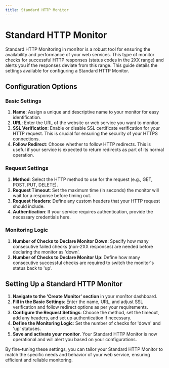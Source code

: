 ```yaml
---
title: Standard HTTP Monitor  
---
```


# Standard HTTP Monitor

Standard HTTP Monitoring in mon1tor is a robust tool for ensuring the availability and performance of your web services. This type of monitor checks for successful HTTP responses (status codes in the 2XX range) and alerts you if the responses deviate from this range. This guide details the settings available for configuring a Standard HTTP Monitor.

## Configuration Options

### Basic Settings

1. **Name**: Assign a unique and descriptive name to your monitor for easy identification.
2. **URL**: Enter the URL of the website or web service you want to monitor.
3. **SSL Verification**: Enable or disable SSL certificate verification for your HTTP request. This is crucial for ensuring the security of your HTTPS connections.
4. **Follow Redirect**: Choose whether to follow HTTP redirects. This is useful if your service is expected to return redirects as part of its normal operation.

### Request Settings

1. **Method**: Select the HTTP method to use for the request (e.g., GET, POST, PUT, DELETE).
2. **Request Timeout**: Set the maximum time (in seconds) the monitor will wait for a response before timing out.
3. **Request Headers**: Define any custom headers that your HTTP request should include.
4. **Authentication**: If your service requires authentication, provide the necessary credentials here.

### Monitoring Logic

1. **Number of Checks to Declare Monitor Down**: Specify how many consecutive failed checks (non-2XX responses) are needed before declaring the monitor as 'down'.
2. **Number of Checks to Declare Monitor Up**: Define how many consecutive successful checks are required to switch the monitor's status back to 'up'.

## Setting Up a Standard HTTP Monitor

1. **Navigate to the 'Create Monitor' section** in your mon1tor dashboard.
2. **Fill in the Basic Settings**: Enter the name, URL, and adjust SSL verification and follow redirect options as per your requirements.
3. **Configure the Request Settings**: Choose the method, set the timeout, add any headers, and set up authentication if necessary.
4. **Define the Monitoring Logic**: Set the number of checks for 'down' and 'up' statuses.
5. **Save and activate your monitor**. Your Standard HTTP Monitor is now operational and will alert you based on your configurations.

By fine-tuning these settings, you can tailor your Standard HTTP Monitor to match the specific needs and behavior of your web service, ensuring efficient and reliable monitoring.
